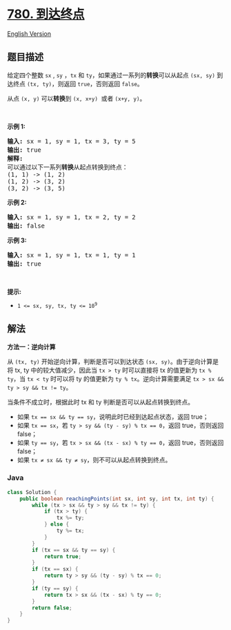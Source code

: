 # [780. 到达终点](https://leetcode.cn/problems/reaching-points)

[English Version](/solution/0700-0799/0780.Reaching%20Points/README_EN.md)

## 题目描述

<p>给定四个整数&nbsp;<code>sx</code>&nbsp;,&nbsp;<code>sy</code>&nbsp;，<code>tx</code>&nbsp;和&nbsp;<code>ty</code>，如果通过一系列的<strong>转换</strong>可以从起点&nbsp;<code>(sx, sy)</code>&nbsp;到达终点&nbsp;<code>(tx, ty)</code>，则返回 <code>true</code>，否则返回&nbsp;<code>false</code>。</p>

<p>从点&nbsp;<code>(x, y)</code>&nbsp;可以<strong>转换</strong>到&nbsp;<code>(x, x+y)</code>&nbsp; 或者&nbsp;<code>(x+y, y)</code>。</p>

<p>&nbsp;</p>

<p><strong>示例 1:</strong></p>

<pre>
<strong>输入:</strong> sx = 1, sy = 1, tx = 3, ty = 5
<strong>输出:</strong> true
<strong>解释:
</strong>可以通过以下一系列<strong>转换</strong>从起点转换到终点：
(1, 1) -&gt; (1, 2)
(1, 2) -&gt; (3, 2)
(3, 2) -&gt; (3, 5)
</pre>

<p><strong>示例 2:</strong></p>

<pre>
<strong>输入:</strong> sx = 1, sy = 1, tx = 2, ty = 2 
<strong>输出:</strong> false
</pre>

<p><strong>示例 3:</strong></p>

<pre>
<strong>输入:</strong> sx = 1, sy = 1, tx = 1, ty = 1 
<strong>输出:</strong> true
</pre>

<p>&nbsp;</p>

<p><strong>提示:</strong></p>

<ul>
	<li><code>1 &lt;= sx, sy, tx, ty &lt;= 10<sup>9</sup></code></li>
</ul>

## 解法

**方法一：逆向计算**

从 `(tx, ty)` 开始逆向计算，判断是否可以到达状态 `(sx, sy)`。由于逆向计算是将 tx, ty 中的较大值减少，因此当 `tx > ty` 时可以直接将 tx 的值更新为 `tx % ty`，当 `tx < ty` 时可以将 ty 的值更新为 `ty % tx`。逆向计算需要满足 `tx > sx && ty > sy && tx != ty`。

当条件不成立时，根据此时 tx 和 ty 判断是否可以从起点转换到终点。

-   如果 `tx == sx && ty == sy`，说明此时已经到达起点状态，返回 true；
-   如果 `tx == sx`，若 `ty > sy && (ty - sy) % tx == 0`，返回 true，否则返回 false；
-   如果 `ty == sy`，若 `tx > sx && (tx - sx) % ty == 0`，返回 true，否则返回 false；
-   如果 `tx ≠ sx && ty ≠ sy`，则不可以从起点转换到终点。

### **Java**

```java
class Solution {
    public boolean reachingPoints(int sx, int sy, int tx, int ty) {
        while (tx > sx && ty > sy && tx != ty) {
            if (tx > ty) {
                tx %= ty;
            } else {
                ty %= tx;
            }
        }
        if (tx == sx && ty == sy) {
            return true;
        }
        if (tx == sx) {
            return ty > sy && (ty - sy) % tx == 0;
        }
        if (ty == sy) {
            return tx > sx && (tx - sx) % ty == 0;
        }
        return false;
    }
}
```
